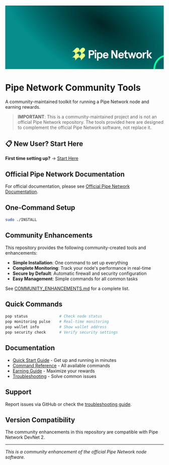 ![Pipe Network](docs/images/pipe-network-pop.jpeg)

# Pipe Network Community Tools

A community-maintained toolkit for running a Pipe Network node and earning rewards.

> **IMPORTANT**: This is a community-maintained project and is not an official Pipe Network repository.
> The tools provided here are designed to complement the official Pipe Network software, not replace it.

## 📋 New User? Start Here

**First time setting up?** → [Start Here](START_HERE.md)

## Official Pipe Network Documentation

For official documentation, please see [Official Pipe Network Documentation](docs/official/PIPE_NETWORK_DOCUMENTATION.md).

## One-Command Setup

```bash
sudo ./INSTALL
```

## Community Enhancements

This repository provides the following community-created tools and enhancements:

- **Simple Installation**: One command to set up everything
- **Complete Monitoring**: Track your node's performance in real-time
- **Secure by Default**: Automatic firewall and security configuration
- **Easy Management**: Simple commands for all common tasks

See [COMMUNITY_ENHANCEMENTS.md](COMMUNITY_ENHANCEMENTS.md) for a complete list.

## Quick Commands

```bash
pop status              # Check node status
pop monitoring pulse    # Real-time monitoring
pop wallet info         # Show wallet address
pop security check      # Verify security settings
```

## Documentation

- [Quick Start Guide](docs/guides/quick-start.md) - Get up and running in minutes
- [Command Reference](docs/reference/cli.md) - All available commands
- [Earning Guide](docs/guides/earning.md) - Maximize your rewards
- [Troubleshooting](docs/reference/troubleshooting.md) - Solve common issues

## Support

Report issues via GitHub or check the [troubleshooting guide](docs/reference/troubleshooting.md).

## Version Compatibility

The community enhancements in this repository are compatible with Pipe Network DevNet 2.

---

*This is a community enhancement of the official Pipe Network node software.*
